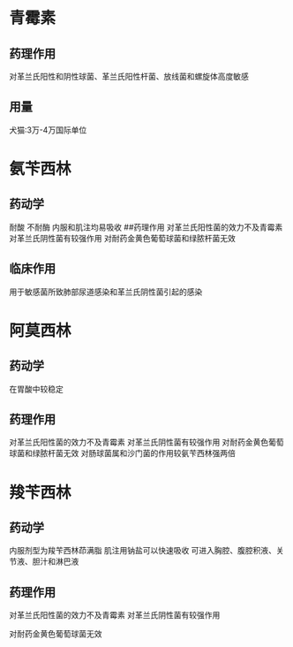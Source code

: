 # 青霉素
## 药理作用
对革兰氏阳性和阴性球菌、革兰氏阳性杆菌、放线菌和螺旋体高度敏感
## 用量
犬猫:3万-4万国际单位

# 氨苄西林
## 药动学
耐酸 不耐酶 内服和肌注均易吸收 
##药理作用
对革兰氏阳性菌的效力不及青霉素
对革兰氏阴性菌有较强作用
对耐药金黄色葡萄球菌和绿脓杆菌无效
## 临床作用
用于敏感菌所致肺部尿道感染和革兰氏阴性菌引起的感染

# 阿莫西林
## 药动学
在胃酸中较稳定
## 药理作用
对革兰氏阳性菌的效力不及青霉素
对革兰氏阴性菌有较强作用
对耐药金黄色葡萄球菌和绿脓杆菌无效
对肠球菌属和沙门菌的作用较氨苄西林强两倍

# 羧苄西林
## 药动学
内服剂型为羧苄西林茚满脂
肌注用钠盐可以快速吸收   可进入胸腔、腹腔积液、关节液、胆汁和淋巴液
## 药理作用
对革兰氏阳性菌的效力不及青霉素
对革兰氏阴性菌有较强作用

对耐药金黄色葡萄球菌无效